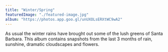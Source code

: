 ```yaml
---
title: "Winter/Spring"
featuredImage: "./featured-image.jpg"
album: "https://photos.app.goo.gl/unUXOLsERXtWC9wA2"
---
```

As usual the winter rains have brought out some of the lush greens of Santa Barbara. This album contains snapshots
from the last 3 months of rain, sunshine, dramatic cloudscapes and flowers.
